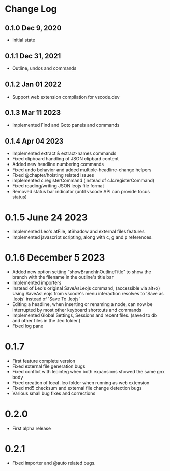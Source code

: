 # Change Log

## 0.1.0 Dec 9, 2020

- Initial state

## 0.1.1 Dec 31, 2021

- Outline, undos and commands

## 0.1.2 Jan 01 2022

- Support web extension compilation for vscode.dev

## 0.1.3 Mar 11 2023

- Implemented Find and Goto panels and commands

## 0.1.4 Apr 04 2023

- Implemented extract & extract-names commands
- Fixed clipboard handling of JSON clipbard content
- Added new headline numbering commands
- Fixed undo behavior and added multiple-headline-change helpers
- Fixed @chapter/hoisting related issues
- implemented c.registerCommand (instead of c.k.registerCommand)
- Fixed reading/writing JSON leojs file format
- Removed status bar indicator (until vscode API can provide focus status)

# 0.1.5 June 24 2023

- Implemented Leo's atFile, atShadow and external files features
- Implemented javascript scripting, along with c, g and p references.

# 0.1.6 December 5 2023

- Added new option setting "showBranchInOutlineTitle" to show the branch with the filename in the outline's title bar
- Implemented importers
- Instead of Leo's original SaveAsLeojs command, (accessible via alt+x) Using SaveAsLeojs from vscode's menu interaction resolves to 'Save as .leojs' instead of 'Save To .leojs'
- Editing a headline, when inserting or renaming a node, can now be interrupted by most other keyboard shortcuts and commands
- Implemented Global Settings, Sessions and recent files. (saved to db and other files in the .leo folder.)
- Fixed log pane

# 0.1.7

- First feature complete version
- Fixed external file generation bugs
- Fixed conflict with leointeg when both expansions showed the same gnx body
- Fixed creation of local .leo folder when running as web extension
- Fixed md5 checksum and external file change detection bugs
- Various small bug fixes and corrections

# 0.2.0 

- First alpha release

# 0.2.1

- Fixed importer and @auto related bugs.
